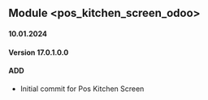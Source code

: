 ## Module <pos_kitchen_screen_odoo>

#### 10.01.2024
#### Version 17.0.1.0.0
#### ADD
- Initial commit for Pos Kitchen Screen
